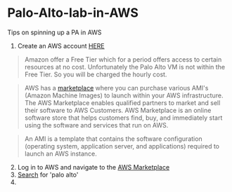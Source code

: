 # Palo-Alto-lab-in-AWS
Tips on spinning up a PA in AWS

1. Create an AWS account [HERE](https://portal.aws.amazon.com/gp/aws/developer/registration/index.html?refid=em_127222)
> Amazon offer a Free Tier which for a period offers access to certain resources at no cost.  Unfortunately the Palo Alto VM is not within the Free Tier.  So you will be charged the hourly cost.

>AWS has a [marketplace](https://aws.amazon.com/marketplace) where you can purchase various AMI's (Amazon Machine Images) to launch within your AWS infrastructure. The AWS Marketplace enables qualified partners to market and sell their software to AWS Customers. AWS Marketplace is an online software store that helps customers find, buy, and immediately start using the software and services that run on AWS.

> An AMI is a template that contains the software configuration (operating system, application server, and applications) required to launch an AWS instance. 
2. Log in to AWS and navigate to the [AWS Marketplace](https://aws.amazon.com/marketplace)
3. [Search](https://aws.amazon.com/marketplace/search/results?x=0&y=0&searchTerms=palo+alto) for 'palo alto'
4. 
